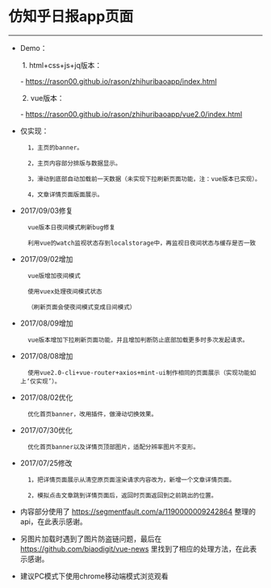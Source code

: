 # 仿知乎日报app页面

---

- Demo：

        1. html+css+js+jq版本：

         - https://rason00.github.io/rason/zhihuribaoapp/index.html

        2. vue版本：

         - https://rason00.github.io/rason/zhihuribaoapp/vue2.0/index.html

- 仅实现：

        1，主页的banner。

        2，主页内容部分排版与数据显示。

        3，滑动到底部自动加载前一天数据（未实现下拉刷新页面功能，注：vue版本已实现）。

        4，文章详情页面版面展示。

- 2017/09/03修复

        vue版本日夜间模式刷新bug修复
        
        利用vue的watch监视状态存到localstorage中，再监视日夜间状态与缓存是否一致

- 2017/09/02增加

        vue版增加夜间模式
        
        使用vuex处理夜间模式状态
        
        （刷新页面会使夜间模式变成日间模式）

- 2017/08/09增加

        vue版本增加下拉刷新页面功能，并且增加判断防止底部加载更多时多次发起请求。

- 2017/08/08增加

        使用vue2.0-cli+vue-router+axios+mint-ui制作相同的页面展示（实现功能如上‘仅实现’）。  

- 2017/08/02优化

        优化首页banner，改用插件，做滑动切换效果。

- 2017/07/30优化

        优化首页banner以及详情页顶部图片，适配分辨率图片不变形。

- 2017/07/25修改

        1，把详情页面展示从清空原页面渲染请求内容改为，新增一个文章详情页面。
        
        2，模拟点击文章跳到详情页面后，返回时页面返回到之前跳出的位置。

- 内容部分使用了 https://segmentfault.com/a/1190000009242864 整理的api，在此表示感谢。 

- 另图片加载时遇到了图片防盗链问题，最后在 https://github.com/biaodigit/vue-news 里找到了相应的处理方法，在此表示感谢。

- 建议PC模式下使用chrome移动端模式浏览观看

